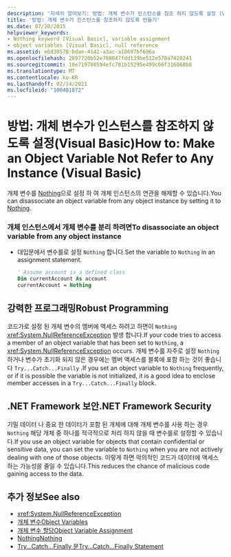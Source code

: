 ```yaml
---
description: '자세히 알아보기: 방법: 개체 변수가 인스턴스를 참조 하지 않도록 설정 (Visual Basic)'
title: '방법: 개체 변수가 인스턴스를 참조하지 않도록 만들기'
ms.date: 07/20/2015
helpviewer_keywords:
- Nothing keyword [Visual Basic], variable assignment
- object variables [Visual Basic], null reference
ms.assetid: e6d30578-bdae-4142-a3ac-a10697bf696a
ms.openlocfilehash: 2897720b52e708847fdd139be512e578a7420241
ms.sourcegitcommit: 10e719780594efc781b15295e499c66f316068b8
ms.translationtype: MT
ms.contentlocale: ko-KR
ms.lasthandoff: 02/14/2021
ms.locfileid: "100481872"
---
```

# <a name="how-to-make-an-object-variable-not-refer-to-any-instance-visual-basic"></a><span data-ttu-id="68f94-103">방법: 개체 변수가 인스턴스를 참조하지 않도록 설정(Visual Basic)</span><span class="sxs-lookup"><span data-stu-id="68f94-103">How to: Make an Object Variable Not Refer to Any Instance (Visual Basic)</span></span>

<span data-ttu-id="68f94-104">개체 변수를 [Nothing](../../../language-reference/nothing.md)으로 설정 하 여 개체 인스턴스의 연관을 해제할 수 있습니다.</span><span class="sxs-lookup"><span data-stu-id="68f94-104">You can disassociate an object variable from any object instance by setting it to [Nothing](../../../language-reference/nothing.md).</span></span>  
  
### <a name="to-disassociate-an-object-variable-from-any-object-instance"></a><span data-ttu-id="68f94-105">개체 인스턴스에서 개체 변수를 분리 하려면</span><span class="sxs-lookup"><span data-stu-id="68f94-105">To disassociate an object variable from any object instance</span></span>  
  
- <span data-ttu-id="68f94-106">대입문에서 변수를로 설정 `Nothing` 합니다.</span><span class="sxs-lookup"><span data-stu-id="68f94-106">Set the variable to `Nothing` in an assignment statement.</span></span>  
  
    ```vb  
    ' Assume account is a defined class  
    Dim currentAccount As account  
    currentAccount = Nothing  
    ```  
  
## <a name="robust-programming"></a><span data-ttu-id="68f94-107">강력한 프로그래밍</span><span class="sxs-lookup"><span data-stu-id="68f94-107">Robust Programming</span></span>  

 <span data-ttu-id="68f94-108">코드가로 설정 된 개체 변수의 멤버에 액세스 하려고 하면이 `Nothing` <xref:System.NullReferenceException> 발생 합니다.</span><span class="sxs-lookup"><span data-stu-id="68f94-108">If your code tries to access a member of an object variable that has been set to `Nothing`, a <xref:System.NullReferenceException> occurs.</span></span> <span data-ttu-id="68f94-109">개체 변수를 자주로 설정 `Nothing` 하거나 변수가 초기화 되지 않은 경우에는 멤버 액세스를 블록에 포함 하는 것이 좋습니다 `Try...Catch...Finally` .</span><span class="sxs-lookup"><span data-stu-id="68f94-109">If you set an object variable to `Nothing` frequently, or if it is possible the variable is not initialized, it is a good idea to enclose member accesses in a `Try...Catch...Finally` block.</span></span>  
  
## <a name="net-framework-security"></a><span data-ttu-id="68f94-110">.NET Framework 보안</span><span class="sxs-lookup"><span data-stu-id="68f94-110">.NET Framework Security</span></span>  

 <span data-ttu-id="68f94-111">기밀 데이터 나 중요 한 데이터가 포함 된 개체에 대해 개체 변수를 사용 하는 경우 `Nothing` 해당 개체 중 하나를 적극적으로 처리 하지 않을 때 변수를로 설정할 수 있습니다.</span><span class="sxs-lookup"><span data-stu-id="68f94-111">If you use an object variable for objects that contain confidential or sensitive data, you can set the variable to `Nothing` when you are not actively dealing with one of those objects.</span></span> <span data-ttu-id="68f94-112">이렇게 하면 악의적인 코드가 데이터에 액세스 하는 가능성을 줄일 수 있습니다.</span><span class="sxs-lookup"><span data-stu-id="68f94-112">This reduces the chance of malicious code gaining access to the data.</span></span>  
  
## <a name="see-also"></a><span data-ttu-id="68f94-113">추가 정보</span><span class="sxs-lookup"><span data-stu-id="68f94-113">See also</span></span>

- <xref:System.NullReferenceException>
- [<span data-ttu-id="68f94-114">개체 변수</span><span class="sxs-lookup"><span data-stu-id="68f94-114">Object Variables</span></span>](object-variables.md)
- [<span data-ttu-id="68f94-115">개체 변수 할당</span><span class="sxs-lookup"><span data-stu-id="68f94-115">Object Variable Assignment</span></span>](object-variable-assignment.md)
- [<span data-ttu-id="68f94-116">Nothing</span><span class="sxs-lookup"><span data-stu-id="68f94-116">Nothing</span></span>](../../../language-reference/nothing.md)
- [<span data-ttu-id="68f94-117">Try...Catch...Finally 문</span><span class="sxs-lookup"><span data-stu-id="68f94-117">Try...Catch...Finally Statement</span></span>](../../../language-reference/statements/try-catch-finally-statement.md)
